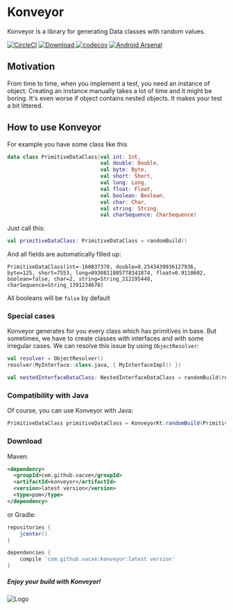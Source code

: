 # Konveyor
Konveyor is a library for generating Data classes with random values.

[![CircleCI](https://circleci.com/gh/vacxe/Konveyor.svg?style=svg)](https://circleci.com/gh/vacxe/Konveyor)
[![Download](https://api.bintray.com/packages/vacxe2/maven/Konveyor/images/download.svg) ](https://bintray.com/vacxe2/maven/Konveyor/_latestVersion)
[![codecov](https://codecov.io/gh/vacxe/Konveyor/branch/master/graph/badge.svg)](https://codecov.io/gh/vacxe/Konveyor)
[![Android Arsenal](https://img.shields.io/badge/Android%20Arsenal-Konveyor-brightgreen.svg?style=flat)](https://android-arsenal.com/details/1/7140)

## Motivation

From time to time, when you implement a test, you need an instance of object. Creating an instance manually takes a lot of time and it might be boring. It's even worse if object contains nested objects. It makes your test a bit littered.


## How to use Konveyor

For example you have some class like this

```kotlin
data class PrimitiveDataClass(val int: Int,
                              val double: Double,
                              val byte: Byte,
                              val short: Short,
                              val long: Long,
                              val float: Float,
                              val boolean: Boolean,
                              val char: Char,
                              val string: String,
                              val charSequence: CharSequence)
```

Just call this:

```kotlin
val primitiveDataClass: PrimitiveDataClass = randomBuild()
```

And all fields are automatically filled up:

```
PrimitiveDataClass(int=-160837378, double=0.2543439936127936, byte=125, short=7553, long=8930811805778341874, float=0.9110602, boolean=false, char=2, string=String_212195448, charSequence=String_1391234678)
```

All booleans will be ```false``` by default

### Special cases

Konveyor generates for you every class which has primitives in base. But sometimes, we have to create classes with interfaces and with some irregular cases. We can resolve this issue by using `ObjectResolver`:

```kotlin
val resolver = ObjectResolver()
resolver(MyInterface::class.java, { MyInterfaceImpl() })

val nestedInterfaceDataClass: NestedInterfaceDataClass = randomBuild(resolver = resolver)
```

### Compatibility with Java

Of course, you can use Konveyor with Java:

```java
PrimitiveDataClass primitiveDataClass = KonveyorKt.randomBuild(PrimitiveDataClass.class);
```

### Download
Maven:

```xml
<dependency>
  <groupId>com.github.vacxe</groupId>
  <artifactId>konveyor</artifactId>
  <version>latest version</version>
  <type>pom</type>
</dependency>
```
or Gradle:

```groovy
repositories {
    jcenter()
}

dependencies {
    compile 'com.github.vacxe:konveyor:latest version'
}
```

##### Enjoy your build with Konveyor!

![Logo](https://user-images.githubusercontent.com/2812510/45409134-8b1cba00-b698-11e8-9d43-19d1f7fe19dc.png)
